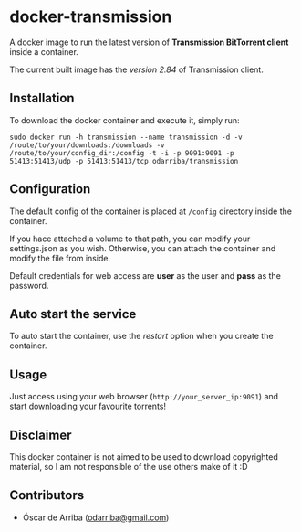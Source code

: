 # docker-transmission

A docker image to run the latest version of **Transmission BitTorrent client** inside a container.

The current built image has the *version 2.84* of Transmission client.

## Installation

To download the docker container and execute it, simply run:

`sudo docker run -h transmission --name transmission -d -v /route/to/your/downloads:/downloads -v /route/to/your/config_dir:/config -t -i -p 9091:9091 -p 51413:51413/udp -p 51413:51413/tcp odarriba/transmission`

## Configuration

The default config of the container is placed at `/config` directory inside the container. 

If you hace attached a volume to that path, you can modify your settings.json as you wish. Otherwise, you can attach the container and modify the file from inside.

Default credentials for web access are **user** as the user and **pass** as the password.

## Auto start the service

To auto start the container, use the *restart* option when you create the container.

## Usage

Just access using your web browser (`http://your_server_ip:9091`) and start downloading your favourite torrents!

## Disclaimer

This docker container is not aimed to be used to download copyrighted material, so I am not responsible of the use others make of it :D

## Contributors

* Óscar de Arriba (odarriba@gmail.com)